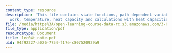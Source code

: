 ```yaml
---
content_type: resource
description: 'This file contains state functions, path dependent variables: heat and
  work, temperature, heat capacity and calculations with heat capacities.'
file: /media/https%3A/open-learning-course-data-rc.s3.amazonaws.com/3-012-fundamentals-of-materials-science-fall-2005/94f92227a0767754f17ec807520929a9_lec04t_note.pdf
file_type: application/pdf
resourcetype: Document
title: lec04t_note.pdf
uid: 94f92227-a076-7754-f17e-c807520929a9
---
```

